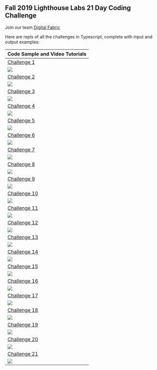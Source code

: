

## Fall 2019 Lighthouse Labs 21 Day Coding Challenge ##

Join our team [Digital Fabric](https://coding-challenge.lighthouselabs.ca/teams/join/digital-fabric)

Here are repls of all the challenges in Typescript, complete with input and output examples:

| Code Sample and Video Tutorials | 
| ------------- |
| [Challenge 1](https://repl.it/@digitalfabric/challenge1) |
| [![](https://img.youtube.com/vi/4b825sXVejI/0.jpg)](https://www.youtube.com/watch?v=4b825sXVejI) | 
| [Challenge 2](https://repl.it/@digitalfabric/challenge2) |
| [![](https://img.youtube.com/vi/sjeOVVitgs4/0.jpg)](https://www.youtube.com/watch?v=sjeOVVitgs4) |
| [Challenge 3](https://repl.it/@digitalfabric/challenge3) |
| [![](https://img.youtube.com/vi/4b825sXVejI/0.jpg)](https://www.youtube.com/watch?v=cdr-geKFt6Q) |
| [Challenge 4](https://repl.it/@digitalfabric/challenge4) |
| [![](https://img.youtube.com/vi/4b825sXVejI/0.jpg)](https://www.youtube.com/watch?v=SfIPAAS290E) |
| [Challenge 5](https://repl.it/@digitalfabric/challenge5) |
| [![](https://img.youtube.com/vi/4b825sXVejI/0.jpg)](https://www.youtube.com/watch?v=G6jNEJR6l_s) |
| [Challenge 6](https://repl.it/@digitalfabric/challenge6) |
| [![](https://img.youtube.com/vi/4b825sXVejI/0.jpg)](https://www.youtube.com/watch?v=EB1146OK82w) |
| [Challenge 7](https://repl.it/@digitalfabric/challenge7) |
| [![](https://img.youtube.com/vi/4b825sXVejI/0.jpg)](https://www.youtube.com/watch?v=TwImdLmGvpI) | 
| [Challenge 8](https://repl.it/@digitalfabric/challenge8) |
| [![](https://img.youtube.com/vi/4b825sXVejI/0.jpg)](https://www.youtube.com/watch?v=R-mvC8NaOqY) |
| [Challenge 9](https://repl.it/@digitalfabric/challenge9) |
| [![](https://img.youtube.com/vi/CW5wFmTT590/0.jpg)](https://www.youtube.com/watch?v=CW5wFmTT590&list=PLlKjWcFcCj4ReNjGTCqTt891AIqzywSKd) |
| [Challenge 10](https://repl.it/@digitalfabric/challenge10) |
| [![](https://img.youtube.com/vi/CW5wFmTT590/0.jpg)](https://www.youtube.com/watch?v=CW5wFmTT590&list=PLlKjWcFcCj4ReNjGTCqTt891AIqzywSKd) |
| [Challenge 11](https://repl.it/@digitalfabric/challenge11) |
| [![](https://img.youtube.com/vi/CW5wFmTT590/0.jpg)](https://www.youtube.com/watch?v=CW5wFmTT590&list=PLlKjWcFcCj4ReNjGTCqTt891AIqzywSKd) |
| [Challenge 12](https://repl.it/@digitalfabric/challenge12) |
| [![](https://img.youtube.com/vi/CW5wFmTT590/0.jpg)](https://www.youtube.com/watch?v=CW5wFmTT590&list=PLlKjWcFcCj4ReNjGTCqTt891AIqzywSKd) |
| [Challenge 13](https://repl.it/@digitalfabric/challenge13) |
| [![](https://img.youtube.com/vi/CW5wFmTT590/0.jpg)](https://www.youtube.com/watch?v=CW5wFmTT590&list=PLlKjWcFcCj4ReNjGTCqTt891AIqzywSKd) |
| [Challenge 14](https://repl.it/@digitalfabric/challenge14) |
| [![](https://img.youtube.com/vi/CW5wFmTT590/0.jpg)](https://www.youtube.com/watch?v=CW5wFmTT590&list=PLlKjWcFcCj4ReNjGTCqTt891AIqzywSKd) |
| [Challenge 15](https://repl.it/@digitalfabric/challenge15) |
| [![](https://img.youtube.com/vi/CW5wFmTT590/0.jpg)](https://www.youtube.com/watch?v=CW5wFmTT590&list=PLlKjWcFcCj4ReNjGTCqTt891AIqzywSKd) |
| [Challenge 16](https://repl.it/@digitalfabric/challenge16) |
| [![](https://img.youtube.com/vi/CW5wFmTT590/0.jpg)](https://www.youtube.com/watch?v=CW5wFmTT590&list=PLlKjWcFcCj4ReNjGTCqTt891AIqzywSKd) |
| [Challenge 17](https://repl.it/@digitalfabric/challenge17) |
| [![](https://img.youtube.com/vi/CW5wFmTT590/0.jpg)](https://www.youtube.com/watch?v=CW5wFmTT590&list=PLlKjWcFcCj4ReNjGTCqTt891AIqzywSKd) |
| [Challenge 18](https://repl.it/@digitalfabric/challenge18) |
| [![](https://img.youtube.com/vi/CW5wFmTT590/0.jpg)](https://www.youtube.com/watch?v=CW5wFmTT590&list=PLlKjWcFcCj4ReNjGTCqTt891AIqzywSKd) |
| [Challenge 19](https://repl.it/@digitalfabric/challenge19) |
| [![](https://img.youtube.com/vi/CW5wFmTT590/0.jpg)](https://www.youtube.com/watch?v=CW5wFmTT590&list=PLlKjWcFcCj4ReNjGTCqTt891AIqzywSKd) |
| [Challenge 20](https://repl.it/@digitalfabric/challenge20) |
| [![](https://img.youtube.com/vi/CW5wFmTT590/0.jpg)](https://www.youtube.com/watch?v=CW5wFmTT590&list=PLlKjWcFcCj4ReNjGTCqTt891AIqzywSKd) |
| [Challenge 21](https://repl.it/@digitalfabric/challenge21) |
| [![](https://img.youtube.com/vi/CW5wFmTT590/0.jpg)](https://www.youtube.com/watch?v=CW5wFmTT590&list=PLlKjWcFcCj4ReNjGTCqTt891AIqzywSKd) |

